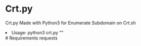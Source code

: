 # Crt.py
Crt.py Made with Python3 for Enumerate Subdomain on Crt.sh
  <li> Usage: python3 crt.py "<domain>" </li>
# Requirements
  requests
